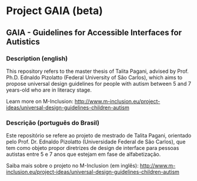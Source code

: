 Project GAIA (beta)
====

## GAIA - Guidelines for Accessible Interfaces for Autistics

### Description (english)
This repository refers to the master thesis of Talita Pagani, advised by Prof. Ph.D. Ednaldo Pizolatto (Federal University of São Carlos), which aims to propose universal design guidelines for people with autism between 5 and 7 years-old who are in literacy stage. 

Learn more on M-Inclusion: http://www.m-inclusion.eu/project-ideas/universal-design-guidelines-children-autism

### Descrição (português do Brasil)
Este repositório se refere ao projeto de mestrado de Talita Pagani, orientado pelo Prof. Dr. Ednaldo Pizolatto (Universidade Federal de São Carlos), que tem como objeto propor diretrizes de design de interface para pessoas autistas entre 5 e 7 anos que estejam em fase de alfabetização.

Saiba mais sobre o projeto no M-Inclusion (em inglês): http://www.m-inclusion.eu/project-ideas/universal-design-guidelines-children-autism
